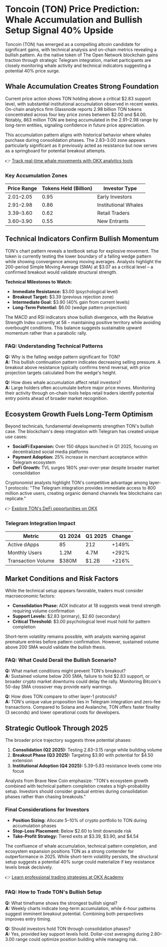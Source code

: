 # Toncoin (TON) Price Prediction: Whale Accumulation and Bullish Setup Signal 40% Upside  

Toncoin (TON) has emerged as a compelling altcoin candidate for significant gains, with technical analysis and on-chain metrics revealing a bullish pattern. As the native token of The Open Network blockchain gains traction through strategic Telegram integration, market participants are closely monitoring whale activity and technical indicators suggesting a potential 40% price surge.  

## Whale Accumulation Creates Strong Foundation  

Current price action shows TON holding above a critical $2.83 support level, with substantial institutional accumulation observed in recent weeks. On-chain analytics firm Glassnode reports 2.98 billion TON tokens concentrated across four key price zones between $2.00 and $4.00. Notably, 863 million TON are being accumulated in the $2.91–$2.98 range by long-term entities, signaling confidence in future price appreciation.  

This accumulation pattern aligns with historical behavior where whales purchase during consolidation phases. The $2.83–$3.00 zone appears particularly significant as it previously acted as resistance but now serves as a springboard for potential breakout attempts.  

👉 [Track real-time whale movements with OKX analytics tools](https://bit.ly/okx-bonus)  

### Key Accumulation Zones  
| Price Range | Tokens Held (Billion) | Investor Type |  
|-------------|------------------------|---------------|  
| $2.01–$2.05 | 0.95                   | Early Investors |  
| $2.91–$2.98 | 0.86                   | Institutional Whales |  
| $3.39–$3.60 | 0.62                   | Retail Traders |  
| $3.60–$3.90 | 0.55                   | New Entrants |  

## Technical Indicators Confirm Bullish Momentum  

TON's chart pattern reveals a textbook setup for explosive movement. The token is currently testing the lower boundary of a falling wedge pattern while showing convergence among moving averages. Analysts highlight the 200-period Simple Moving Average (SMA) at $3.07 as a critical level – a confirmed breakout would validate structural strength.  

**Technical Milestones to Watch:**  
- **Immediate Resistance:** $3.00 (psychological level)  
- **Breakout Target:** $3.39 (previous rejection zone)  
- **Intermediate Goal:** $3.90 (40% gain from current levels)  
- **Long-Term Potential:** $6.00 (wedge pattern projection)  

The MACD and RSI indicators show bullish divergence, with the Relative Strength Index currently at 58 – maintaining positive territory while avoiding overbought conditions. This balance suggests sustainable upward momentum rather than a parabolic rally.  

### FAQ: Understanding Technical Patterns  
**Q:** Why is the falling wedge pattern significant for TON?  
**A:** This bullish continuation pattern indicates decreasing selling pressure. A breakout above resistance typically confirms trend reversal, with price projection targets calculated from the wedge's height.  

**Q:** How does whale accumulation affect retail investors?  
**A:** Large holders often accumulate before major price moves. Monitoring their activity through on-chain tools helps retail traders identify potential entry points ahead of broader market recognition.  

## Ecosystem Growth Fuels Long-Term Optimism  

Beyond technicals, fundamental developments strengthen TON's bullish case. The blockchain's deep integration with Telegram has created unique use cases:  
- **SocialFi Expansion:** Over 150 dApps launched in Q1 2025, focusing on decentralized social media platforms  
- **Payment Adoption:** 25% increase in merchant acceptance within Telegram ecosystem  
- **DeFi Growth:** TVL surges 180% year-over-year despite broader market consolidation  

Cryptonomist analysts highlight TON's competitive advantage among layer-1 protocols: "The Telegram integration provides immediate access to 800 million active users, creating organic demand channels few blockchains can replicate."  

👉 [Explore TON's DeFi opportunities on OKX](https://bit.ly/okx-bonus)  

### Telegram Integration Impact  
| Metric | Q1 2024 | Q1 2025 | Change |  
|--------|---------|---------|--------|  
| Active dApps | 85      | 212     | +149%  |  
| Monthly Users | 1.2M   | 4.7M    | +292%  |  
| Transaction Volume | $380M | $1.2B   | +216%  |  

## Market Conditions and Risk Factors  

While the technical setup appears favorable, traders must consider macroeconomic factors:  
- **Consolidation Phase:** ADX indicator at 18 suggests weak trend strength requiring volume confirmation  
- **Support Levels:** $2.83 (primary), $2.60 (secondary)  
- **Critical Threshold:** $3.00 psychological level must hold for pattern completion  

Short-term volatility remains possible, with analysts warning against premature entries before pattern confirmation. However, sustained volume above 200 SMA would validate the bullish thesis.  

### FAQ: What Could Derail the Bullish Scenario?  
**Q:** What market conditions might prevent TON's breakout?  
**A:** Sustained volume below 200 SMA, failure to hold $2.83 support, or broader crypto market downturns could delay the rally. Monitoring Bitcoin's 50-day SMA crossover may provide early warnings.  

**Q:** How does TON compare to other layer-1 protocols?  
**A:** TON's unique value proposition lies in Telegram integration and zero-fee transactions. Compared to Solana and Avalanche, TON offers faster finality (3 seconds) and lower operational costs for developers.  

## Strategic Outlook Through 2025  

The broader price trajectory suggests three potential phases:  
1. **Consolidation (Q2 2025):** Testing $2.83–$3.15 range while building volume  
2. **Breakout Phase (Q3 2025):** Targeting $3.90 with potential for $4.50 extension  
3. **Institutional Adoption (Q4 2025):** $5.39–$5.83 resistance levels come into focus  

Analysts from Brave New Coin emphasize: "TON's ecosystem growth combined with technical pattern completion creates a high-probability setup. Investors should consider gradual entries during consolidation phases rather than chasing breakouts."  

### Final Considerations for Investors  
- **Position Sizing:** Allocate 5–10% of crypto portfolio to TON during accumulation phases  
- **Stop-Loss Placement:** Below $2.60 to limit downside risk  
- **Take-Profit Strategy:** Tiered exits at $3.39, $3.90, and $4.54  

The confluence of whale accumulation, technical pattern completion, and ecosystem expansion positions TON as a strong contender for outperformance in 2025. While short-term volatility persists, the structural setup suggests a potential 40% surge could materialize if key resistance levels break decisively.  

👉 [Learn professional trading strategies at OKX Academy](https://bit.ly/okx-bonus)  

### FAQ: How to Trade TON's Bullish Setup  
**Q:** What timeframe shows the strongest bullish signal?  
**A:** Weekly charts indicate long-term accumulation, while 4-hour patterns suggest imminent breakout potential. Combining both perspectives improves entry timing.  

**Q:** Should investors hold TON through consolidation phases?  
**A:** Yes, provided key support levels hold. Dollar-cost averaging during $2.80–$3.00 range could optimize position building while managing risk.